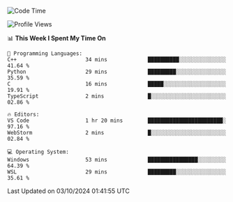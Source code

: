 <!--START_SECTION:waka-->
![Code Time](http://img.shields.io/badge/Code%20Time-727%20hrs%2052%20mins-blue)

![Profile Views](http://img.shields.io/badge/Profile%20Views-0-blue)

📊 **This Week I Spent My Time On** 

```text
💬 Programming Languages: 
C++                      34 mins             ██████████░░░░░░░░░░░░░░░   41.64 % 
Python                   29 mins             █████████░░░░░░░░░░░░░░░░   35.59 % 
C                        16 mins             █████░░░░░░░░░░░░░░░░░░░░   19.91 % 
TypeScript               2 mins              █░░░░░░░░░░░░░░░░░░░░░░░░   02.86 % 

🔥 Editors: 
VS Code                  1 hr 20 mins        ████████████████████████░   97.16 % 
WebStorm                 2 mins              █░░░░░░░░░░░░░░░░░░░░░░░░   02.84 % 

💻 Operating System: 
Windows                  53 mins             ████████████████░░░░░░░░░   64.39 % 
WSL                      29 mins             █████████░░░░░░░░░░░░░░░░   35.61 % 
```


 Last Updated on 03/10/2024 01:41:55 UTC
<!--END_SECTION:waka-->
